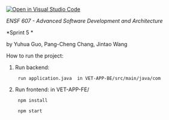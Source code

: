 [![Open in Visual Studio Code](https://classroom.github.com/assets/open-in-vscode-f059dc9a6f8d3a56e377f745f24479a46679e63a5d9fe6f495e02850cd0d8118.svg)](https://classroom.github.com/online_ide?assignment_repo_id=6508207&assignment_repo_type=AssignmentRepo)


*ENSF 607 - Advanced Software Development and Architecture*

*Sprint 5 *

by Yuhua Guo, Pang-Cheng Chang, Jintao Wang

How to run the project: 
1. Run backend:  
        
        run application.java  in VET-APP-BE/src/main/java/com
        
2. Run frontend: 
       in VET-APP-FE/
    
        npm install
    
        npm start
